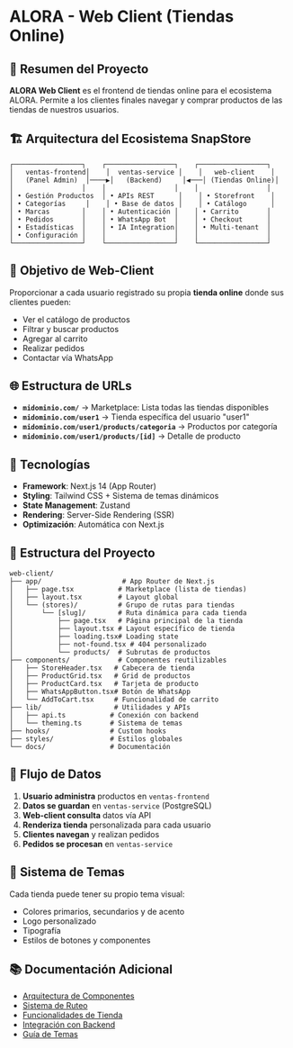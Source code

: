 # ALORA - Web Client (Tiendas Online)

## 🏪 Resumen del Proyecto

**ALORA Web Client** es el frontend de tiendas online para el ecosistema ALORA. Permite a los clientes finales navegar y comprar productos de las tiendas de nuestros usuarios.

## 🏗️ Arquitectura del Ecosistema SnapStore

```
┌─────────────────┐    ┌─────────────────┐    ┌─────────────────┐
│   ventas-frontend│    │  ventas-service │    │   web-client    │
│   (Panel Admin)  │────▶│   (Backend)     │◀───│ (Tiendas Online)│
│                 │    │                 │    │                 │
│ • Gestión Productos  │ • APIs REST      │    │ • Storefront    │
│ • Categorías     │    │ • Base de datos │    │ • Catálogo      │
│ • Marcas        │    │ • Autenticación │    │ • Carrito       │
│ • Pedidos       │    │ • WhatsApp Bot  │    │ • Checkout      │
│ • Estadísticas  │    │ • IA Integration│    │ • Multi-tenant  │
│ • Configuración │    │                 │    │                 │
└─────────────────┘    └─────────────────┘    └─────────────────┘
```

## 🎯 Objetivo de Web-Client

Proporcionar a cada usuario registrado su propia **tienda online** donde sus clientes pueden:
- Ver el catálogo de productos
- Filtrar y buscar productos
- Agregar al carrito
- Realizar pedidos
- Contactar vía WhatsApp

## 🌐 Estructura de URLs

- **`midominio.com/`** → Marketplace: Lista todas las tiendas disponibles
- **`midominio.com/user1`** → Tienda específica del usuario "user1"
- **`midominio.com/user1/products/categoria`** → Productos por categoría
- **`midominio.com/user1/products/[id]`** → Detalle de producto

## 🚀 Tecnologías

- **Framework**: Next.js 14 (App Router)
- **Styling**: Tailwind CSS + Sistema de temas dinámicos
- **State Management**: Zustand
- **Rendering**: Server-Side Rendering (SSR)
- **Optimización**: Automática con Next.js

## 📁 Estructura del Proyecto

```
web-client/
├── app/                    # App Router de Next.js
│   ├── page.tsx           # Marketplace (lista de tiendas)
│   ├── layout.tsx         # Layout global
│   └── (stores)/          # Grupo de rutas para tiendas
│       └── [slug]/        # Ruta dinámica para cada tienda
│           ├── page.tsx   # Página principal de la tienda
│           ├── layout.tsx # Layout específico de tienda
│           ├── loading.tsx# Loading state
│           ├── not-found.tsx # 404 personalizado
│           └── products/  # Subrutas de productos
├── components/            # Componentes reutilizables
│   ├── StoreHeader.tsx   # Cabecera de tienda
│   ├── ProductGrid.tsx   # Grid de productos
│   ├── ProductCard.tsx   # Tarjeta de producto
│   ├── WhatsAppButton.tsx# Botón de WhatsApp
│   └── AddToCart.tsx     # Funcionalidad de carrito
├── lib/                  # Utilidades y APIs
│   ├── api.ts           # Conexión con backend
│   └── theming.ts       # Sistema de temas
├── hooks/               # Custom hooks
├── styles/              # Estilos globales
└── docs/                # Documentación
```

## 🔄 Flujo de Datos

1. **Usuario administra** productos en `ventas-frontend`
2. **Datos se guardan** en `ventas-service` (PostgreSQL)
3. **Web-client consulta** datos vía API
4. **Renderiza tienda** personalizada para cada usuario
5. **Clientes navegan** y realizan pedidos
6. **Pedidos se procesan** en `ventas-service`

## 🎨 Sistema de Temas

Cada tienda puede tener su propio tema visual:
- Colores primarios, secundarios y de acento
- Logo personalizado
- Tipografía
- Estilos de botones y componentes

## 📚 Documentación Adicional

- [Arquitectura de Componentes](./components.md)
- [Sistema de Ruteo](./routing.md)
- [Funcionalidades de Tienda](./store-features.md)
- [Integración con Backend](./api-integration.md)
- [Guía de Temas](./theming.md)